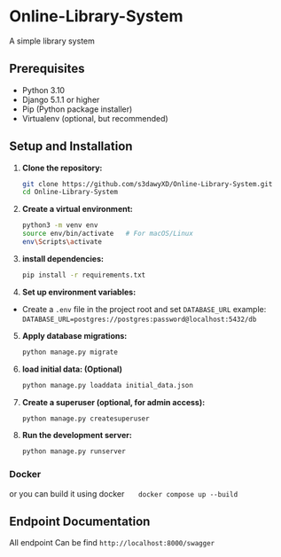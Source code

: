 # Online-Library-System

A simple library system

## Prerequisites

- Python 3.10
- Django 5.1.1 or higher
- Pip (Python package installer)
- Virtualenv (optional, but recommended)

## Setup and Installation

1. **Clone the repository:**

   ```bash
   git clone https://github.com/s3dawyXD/Online-Library-System.git
   cd Online-Library-System
   ```

2. **Create a virtual environment:**
   ```bash
   python3 -m venv env
   source env/bin/activate   # For macOS/Linux
   env\Scripts\activate
   ```
3. **install dependencies:**

   ```bash
   pip install -r requirements.txt

   ```

4. **Set up environment variables:**

- Create a `.env` file in the project root and set `DATABASE_URL`
  example: `DATABASE_URL=postgres://postgres:password@localhost:5432/db`

5. **Apply database migrations:**

   ```bash
   python manage.py migrate

   ```

6. **load initial data: (Optional)**

   ```bash
   python manage.py loaddata initial_data.json

   ```

7. **Create a superuser (optional, for admin access):**

   ```bash
   python manage.py createsuperuser

   ```

8. **Run the development server:**
   ```bash
   python manage.py runserver
   ```

### Docker

or you can build it using docker
`    docker compose up --build
   `

## Endpoint Documentation

All endpoint Can be find
`http://localhost:8000/swagger`

